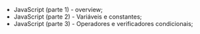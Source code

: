 
* JavaScript (parte 1) - overview;
* JavaScript (parte 2) - Variáveis e constantes;
* JavaScript (parte 3) - Operadores e verificadores condicionais;
